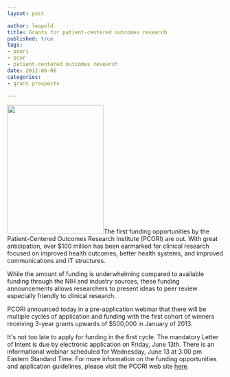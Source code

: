 ```yaml
--- 
layout: post

author: leopold
title: Grants for patient-centered outcomes research
published: true
tags: 
- pcori
- pcor
- patient-centered outcomes research
date: 2012-06-06 
categories: 
- grant prospects

---
```

<a href="http://leopoldwriting.com/wp-content/uploads/2012/06/sunlight-through-forest-fire-smoke-and-trees.jpg_640x640.jpg"><img class="alignleft size-medium wp-image-4999" title="sunlight-through-forest-fire-smoke-and-trees.jpg_640x640" src="http://leopoldwriting.com/wp-content/uploads/2012/06/sunlight-through-forest-fire-smoke-and-trees.jpg_640x640-225x300.jpg" alt="" width="225" height="300" /></a>The first funding opportunities by the Patient-Centered Outcomes Research Institute (PCORI) are out. With great anticipation, over $100 million has been earmarked for clinical research focused on improved health outcomes, better health systems, and improved communications and IT structures.

While the amount of funding is underwhelming compared to available funding through the NIH and industry sources, these funding announcements allows researchers to present ideas to peer review especially friendly to clinical research.

PCORI announced today in a pre-application webinar that there will be multiple cycles of application and funding with the first cohort of winners receiving 3-year grants upwards of $500,000 in January of 2013.

It's not too late to apply for funding in the first cycle. The mandatory Letter of Intent is due by electronic application on Friday, June 13th. There is an informational webinar scheduled for Wednesday, June 13 at 3:00 pm Eastern Standard Time. For more information on the funding opportunities and application guidelines, please visit the PCORI web site <a title="PCORI web site" href="http://www.pcori.org/" target="_blank">here</a>.


